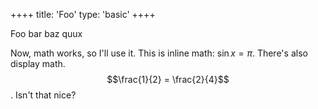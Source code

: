 ++++
title: 'Foo'
type: 'basic'
++++

Foo bar baz quux

Now, math works, so I'll use it. This is inline math: $\sin x = \pi$. There's
also display math. $$\frac{1}{2} = \frac{2}{4}$$. Isn't that nice?
